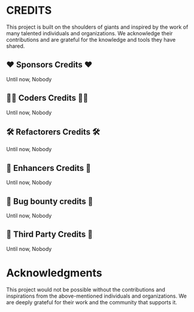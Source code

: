 # CREDITS

This project is built on the shoulders of giants and inspired by the work of many talented individuals and organizations. We acknowledge their contributions and are grateful for the knowledge and tools they have shared.

## ❤️ Sponsors Credits ❤️

Until now, Nobody

## 👨‍💻 Coders Credits 👨‍💻

Until now, Nobody

## 🛠️ Refactorers Credits 🛠️

Until now, Nobody

## 🔨 Enhancers Credits 🔨

Until now, Nobody

## 🐛 Bug bounty credits 🐛

Until now, Nobody



## 🏢 Third Party Credits 🏢

Until now, Nobody

# Acknowledgments

This project would not be possible without the contributions and inspirations from the above-mentioned individuals and organizations. We are deeply grateful for their work and the community that supports it.
